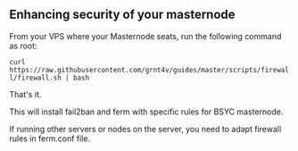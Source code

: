 ## Enhancing security of your masternode

From your VPS where your Masternode seats, run the following command as root:

```curl https://raw.githubusercontent.com/grnt4v/guides/master/scripts/firewall/firewall.sh | bash```

That's it.

This will install fail2ban and ferm with specific rules for BSYC masternode.

If running other servers or nodes on the server, you need to adapt firewall rules in ferm.conf file.
